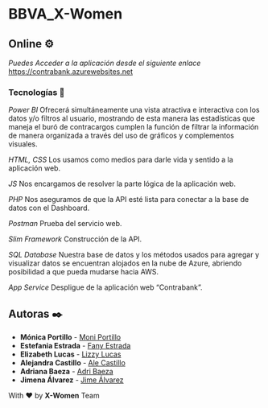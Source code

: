 # BBVA_X-Women

## Online ⚙️

_Puedes Acceder a la aplicación desde el siguiente enlace_
https://contrabank.azurewebsites.net


### Tecnologías 🔧
_Power BI_
Ofrecerá simultáneamente una vista atractiva e interactiva con los datos y/o filtros al 
usuario, mostrando de esta manera las estadísticas que maneja el buró de contracargos cumplen la 
función de filtrar la información de manera organizada a través del uso de gráficos y complementos 
visuales.

_HTML, CSS_
Los usamos como medios para darle vida y sentido a la aplicación web.

_JS_
Nos encargamos de resolver la parte lógica de la aplicación web.

_PHP_
Nos aseguramos de que la API esté lista para conectar a la base de datos con el Dashboard.

_Postman_
Prueba del servicio web.

_Slim Framework_
Construcción de la API.

_SQL Database_
Nuestra base de datos y los métodos usados para agregar y visualizar datos se 
encuentran alojados en la nube de Azure, abriendo posibilidad a que pueda mudarse hacia AWS. 

_App Service_
Despligue de la aplicación web “Contrabank”.

## Autoras ✒️

* **Mónica Portillo** -  [Moni Portillo](https://github.com/monicaps)
* **Estefania Estrada** -  [Fany Estrada](https://github.com/FanyEstrada)
* **Elizabeth Lucas** -   [Lizzy Lucas](https://github.com/LizzyLucas)
* **Alejandra Castillo** - [Ale Castillo](https://github.com/aleepsy)
* **Adriana Baeza** - [Adri Baeza](https://github.com/AGBaez094)
* **Jimena Álvarez** -  [Jime Álvarez](https://github.com/5inope)

With ❤️ by **X-Women** Team
